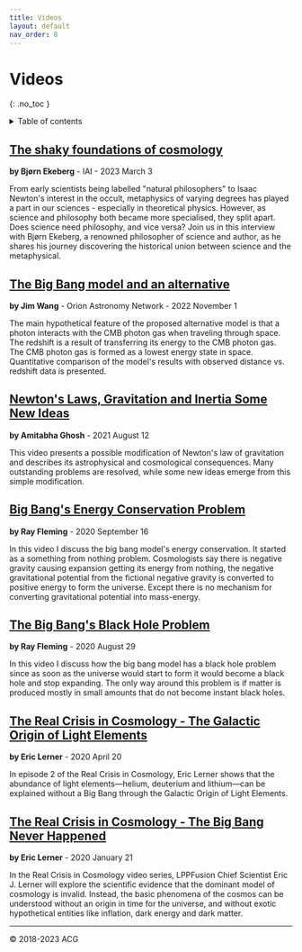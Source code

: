 ```yaml
---
title: Videos
layout: default
nav_order: 8
---
```


# Videos
{: .no_toc }

<details markdown="block">
  <summary>
    Table of contents
  </summary>
  {: .text-delta }
- TOC
{:toc}
</details>

## [The shaky foundations of cosmology](https://youtu.be/XmzulJsGtZ4)
**by Bjørn Ekeberg** - IAI - 2023 March 3

  From early scientists being labelled "natural philosophers" to Isaac Newton's interest in the occult, metaphysics of varying degrees has played a part in our sciences - especially in theoretical physics. However, as science and philosophy both became more specialised, they split apart. Does science need philosophy, and vice versa? Join us in this interview with Bjørn Ekeberg, a renowned philosopher of science and author, as he shares his journey discovering the historical union between science and the metaphysical.

## [The Big Bang model and an alternative](https://youtu.be/C6kRkvpMtEY)
**by Jim Wang** - Orion Astronomy Network - 2022 November 1

  The main hypothetical feature of the proposed alternative model is that a photon interacts with the CMB photon gas when traveling through space. The redshift is a result of transferring its energy to the CMB photon gas.  The CMB photon gas is formed as a lowest energy state in space. Quantitative comparison of the model's results with observed distance vs. redshift data is presented.

## [Newton's Laws, Gravitation and Inertia Some New Ideas](https://youtu.be/GySGJ40jegc)
**by Amitabha Ghosh** - 2021 August 12

  This video presents a possible modification of Newton's law of gravitation and describes its astrophysical and cosmological consequences. Many outstanding problems are resolved, while some new ideas emerge from this simple modification.

## [Big Bang's Energy Conservation Problem](https://youtu.be/CrXDwQ5xPQg)
**by Ray Fleming** - 2020 September 16

  In this video I discuss the big bang model's energy conservation. It started as a something from nothing problem.  Cosmologists say there is negative gravity causing expansion getting its energy from nothing, the negative gravitational potential from the fictional negative gravity is converted to positive energy to form the universe. Except there is no mechanism for converting gravitational potential into mass-energy.

## [The Big Bang's Black Hole Problem](https://youtu.be/iCzR7XoQBso)
**by Ray Fleming** - 2020 August 29

  In this video I discuss how the big bang model has a black hole problem since as soon as the universe would start to form it would become a black hole and stop expanding. The only way around this problem is if matter is produced mostly in small amounts that do not become instant black holes.

## [The Real Crisis in Cosmology - The Galactic Origin of Light Elements](https://youtu.be/_9W7WownRmo)
**by Eric Lerner** - 2020 April 20

  In episode 2 of the Real Crisis in Cosmology, Eric Lerner shows that the abundance of light elements—helium, deuterium and lithium—can be explained without a Big Bang through the Galactic Origin of Light Elements.

## [The Real Crisis in Cosmology - The Big Bang Never Happened](https://youtu.be/3KkhRibBllU)
**by Eric Lerner** - 2020 January 21

  In the Real Crisis in Cosmology video series, LPPFusion Chief Scientist Eric J. Lerner will explore the scientific evidence that the dominant model of cosmology is invalid. Instead, the basic phenomena of the cosmos can be understood without an origin in time for the universe, and without exotic hypothetical entities like inflation, dark energy and dark matter.


---

© 2018-2023 ACG
